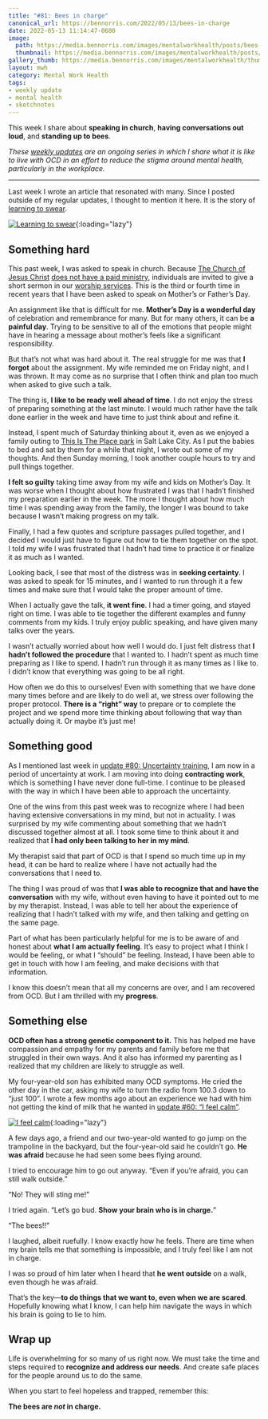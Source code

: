 ```yaml
---
title: "#81: Bees in charge"
canonical_url: https://bennorris.com/2022/05/13/bees-in-charge
date: 2022-05-13 11:14:47-0600
image: 
  path: https://media.bennorris.com/images/mentalworkhealth/posts/bees-in-charge.jpg
  thumbnail: https://media.bennorris.com/images/mentalworkhealth/posts/thumbnails/bees-in-charge.jpg
gallery_thumb: https://media.bennorris.com/images/mentalworkhealth/thumbs/bees-in-charge.jpg
layout: mwh
category: Mental Work Health
tags:
- weekly update
- mental health
- sketchnotes
---
```


This week I share about **speaking in church**, **having conversations out loud**, and **standing up to bees**.

_These [weekly updates](https://bennorris.com/tags/weekly-update/) are an ongoing series in which I share what it is like to live with OCD in an effort to reduce the stigma around mental health, particularly in the workplace._

***

Last week I wrote an article that resonated with many. Since I posted outside of my regular updates, I thought to mention it here. It is the story of [learning to swear](https://bennorris.com/2022/05/02/learning-to-swear).

[![Learning to swear](https://media.bennorris.com/images/mentalworkhealth/posts/learning-to-swear.jpg)](https://bennorris.com/2022/05/02/learning-to-swear){:loading="lazy"}


## Something hard

This past week, I was asked to speak in church. Because [The Church of Jesus Christ](https://www.churchofjesuschrist.org/comeuntochrist) [does not have a paid ministry](https://newsroom.churchofjesuschrist.org/article/mormon-lay-ministry), individuals are invited to give a short sermon in our [worship services](https://www.churchofjesuschrist.org/study/history/topics/sacrament-meetings?lang=eng). This is the third or fourth time in recent years that I have been asked to speak on Mother’s or Father’s Day.

An assignment like that is difficult for me. **Mother’s Day is a wonderful day** of celebration and remembrance for many. But for many others, it can be **a painful day**. Trying to be sensitive to all of the emotions that people might have in hearing a message about mother’s feels like a significant responsibility.

But that’s not what was hard about it. The real struggle for me was that **I forgot** about the assignment. My wife reminded me on Friday night, and I was thrown. It may come as no surprise that I often think and plan too much when asked to give such a talk.

The thing is, **I like to be ready well ahead of time**. I do not enjoy the stress of preparing something at the last minute. I would much rather have the talk done earlier in the week and have time to just think about and refine it.

Instead, I spent much of Saturday thinking about it, even as we enjoyed a family outing to [This Is The Place park](https://www.thisistheplace.org/) in Salt Lake City. As I put the babies to bed and sat by them for a while that night, I wrote out some of my thoughts. And then Sunday morning, I took another couple hours to try and pull things together.

**I felt so guilty** taking time away from my wife and kids on Mother’s Day. It was worse when I thought about how frustrated I was that I hadn’t finished my preparation earlier in the week. The more I thought about how much time I was spending away from the family, the longer I was bound to take because I wasn’t making progress on my talk.

Finally, I had a few quotes and scripture passages pulled together, and I decided I would just have to figure out how to tie them together on the spot. I told my wife I was frustrated that I hadn’t had time to practice it or finalize it as much as I wanted.

Looking back, I see that most of the distress was in **seeking certainty**. I was asked to speak for 15 minutes, and I wanted to run through it a few times and make sure that I would take the proper amount of time.

When I actually gave the talk, **it went fine**. I had a timer going, and stayed right on time. I was able to tie together the different examples and funny comments from my kids. I truly enjoy public speaking, and have given many talks over the years. 

I wasn’t actually worried about how well I would do. I just felt distress that **I hadn’t followed the procedure** that I wanted to. I hadn’t spent as much time preparing as I like to spend. I hadn’t run through it as many times as I like to. I didn’t know that everything was going to be all right.

How often we do this to ourselves! Even with something that we have done many times before and are likely to do well at, we stress over following the proper protocol. **There is a “right” way** to prepare or to complete the project and we spend more time thinking about following that way than actually doing it. Or maybe it’s just me!


## Something good

As I mentioned last week in [update #80: Uncertainty training](https://bennorris.com/2022/05/06/uncertainty-training), I am now in a period of uncertainty at work. I am moving into doing **contracting work**, which is something I have never done full-time. I continue to be pleased with the way in which I have been able to approach the uncertainty.

One of the wins from this past week was to recognize where I had been having extensive conversations in my mind, but not in actuality. I was surprised by my wife commenting about something that we hadn’t discussed together almost at all. I took some time to think about it and realized that **I had only been talking to her in my mind**.

My therapist said that part of OCD is that I spend so much time up in my head, it can be hard to realize where I have not actually had the conversations that I need to.

The thing I was proud of was that **I was able to recognize that and have the conversation** with my wife, without even having to have it pointed out to me by my therapist. Instead, I was able to tell her about the experience of realizing that I hadn’t talked with my wife, and then talking and getting on the same page.

Part of what has been particularly helpful for me is to be aware of and honest about **what I am actually feeling**. It’s easy to project what I think I would be feeling, or what I “should” be feeling. Instead, I have been able to get in touch with how I am feeling, and make decisions with that information.

I know this doesn’t mean that all my concerns are over, and I am recovered from OCD. But I am thrilled with my **progress**.


## Something else

**OCD often has a strong genetic component to it.** This has helped me have compassion and empathy for my parents and family before me that struggled in their own ways. And it also has informed my parenting as I realized that my children are likely to struggle as well.

My four-year-old son has exhibited many OCD symptoms. He cried the other day in the car, asking my wife to turn the radio from 100.3 down to “just 100”. I wrote a few months ago about an experience we had with him not getting the kind of milk that he wanted in [update #60: “I feel calm”](https://bennorris.com/2021/11/11/i-feel-calm).

[![I feel calm](https://media.bennorris.com/images/mentalworkhealth/posts/i-feel-calm.jpg)](https://bennorris.com/2021/11/11/i-feel-calm){:loading="lazy"}

A few days ago, a friend and our two-year-old wanted to go jump on the trampoline in the backyard, but the four-year-old said he couldn’t go. **He was afraid** because he had seen some bees flying around.

I tried to encourage him to go out anyway. “Even if you’re afraid, you can still walk outside.”

“No! They will sting me!”

I tried again. “Let’s go bud. **Show your brain who is in charge.**”

“The bees!!”

I laughed, albeit ruefully. I know exactly how he feels. There are time when my brain tells me that something is impossible, and I truly feel like I am not in charge.

I was so proud of him later when I heard that **he went outside** on a walk, even though he was afraid.

That’s the key—**to do things that we want to, even when we are scared**. Hopefully knowing what I know, I can help him navigate the ways in which his brain is going to lie to him.


## Wrap up

Life is overwhelming for so many of us right now. We must take the time and steps required to **recognize and address our needs**. And create safe places for the people around us to do the same.

When you start to feel hopeless and trapped, remember this:

**The bees are *not* in charge.**
